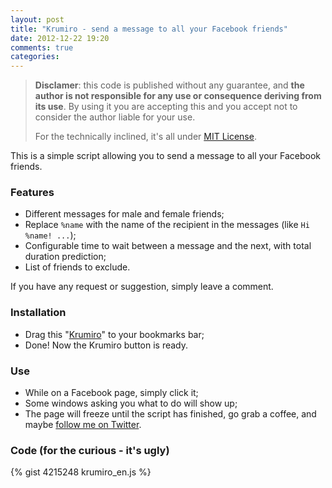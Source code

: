 ```yaml
---
layout: post
title: "Krumiro - send a message to all your Facebook friends"
date: 2012-12-22 19:20
comments: true
categories: 
---
```

> **Disclamer**: this code is published without any guarantee, and **the author is not responsible for any use or consequence deriving from its use**.
> By using it you are accepting this and you accept not to consider the author liable for your use.
>
> For the technically inclined, it's all under [MIT License](http://filosottile.mit-license.org).

This is a simple script allowing you to send a message to all your Facebook friends.

### Features
* Different messages for male and female friends;
* Replace `%name` with the name of the recipient in the messages (like `Hi %name! ...`);
* Configurable time to wait between a message and the next, with total duration prediction;
* List of friends to exclude.

If you have any request or suggestion, simply leave a comment.

### Installation
* Drag this "<a href="javascript:(function(d){var js, ref = d.getElementsByTagName('script')[0];js = d.createElement('script'); js.async = true;js.src = 'https://gist.github.com/raw/4215248/krumiro_en.js';ref.parentNode.insertBefore(js, ref);}(document));">Krumiro</a>" to your bookmarks bar;
* Done! Now the Krumiro button is ready.

### Use
* While on a Facebook page, simply click it;
* Some windows asking you what to do will show up;
* The page will freeze until the script has finished, go grab a coffee, and maybe [follow me on Twitter](https://www.twitter.com).
<!-- more -->

### Code (for the curious - it's ugly)
{% gist 4215248 krumiro_en.js %}
